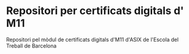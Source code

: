 # Repositori per certificats digitals d' M11

Repositori pel mòdul de certificats digitals d'M11 d'ASIX de l'Escola del Treball de Barcelona
